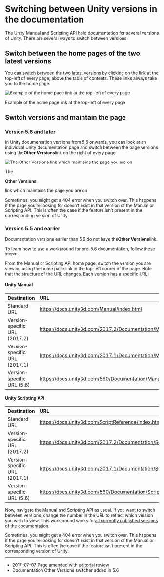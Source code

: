 # Switching between Unity versions in the documentation

The Unity Manual and Scripting API hold documentation for several versions of Unity. There are several ways to switch between versions.

## Switch between the home pages of the two latest versions

You can switch between the two latest versions by clicking on the link at the top-left of every page, above the table of contents. These links always take you to the home page.

![](https://docs.unity3d.com/2019.2/Documentation/uploads/Main/SwitchingDocumentationVersionsExampleImage.png "Example of the home page link at the top-left of every page ")

Example of the home page link at the top-left of every page

## Switch versions and maintain the page

### Version 5.6 and later

In Unity documentation versions from 5.6 onwards, you can look at an individual Unity documentation page and switch between the page versions using the**Other Versions**link on the right of every page.

![](https://docs.unity3d.com/2019.2/Documentation/uploads/Main/SwitchingDocumentationVersionsExampleImage2.png "The Other Versions link which maintains the page you are on ")

The

**Other Versions**

link which maintains the page you are on

Sometimes, you might get a 404 error when you switch over. This happens if the page you’re looking for doesn’t exist in that version of the Manual or Scripting API. This is often the case if the feature isn’t present in the corresponding version of Unity.

### Version 5.5 and earlier

Documentation versions earlier than 5.6 do not have the**Other Versions**link.

To learn how to use a workaround for pre–5.6 documentation, follow these steps:

From the Manual or Scripting API home page, switch the version you are viewing using the home page link in the top-left corner of the page. Note that the structure of the URL changes. Each version has a specific URL:

#### Unity Manual

| Destination | URL |
| :--- | :--- |
| Standard URL | https://docs.unity3d.com/Manual/index.html |
| Version-specific URL \(2017.2\) | https://docs.unity3d.com/2017.2/Documentation/Manual/ |
| Version-specific URL \(2017.1\) | https://docs.unity3d.com/2017.1/Documentation/Manual/ |
| Version-specific URL \(5.6\) | https://docs.unity3d.com/560/Documentation/Manual/ |

#### Unity Scripting API

| Destination | URL |
| :--- | :--- |
| Standard URL | https://docs.unity3d.com/ScriptReference/index.html |
| Version-specific URL \(2017.2\) | https://docs.unity3d.com/2017.2/Documentation/ScriptReference/ |
| Version-specific URL \(2017.1\) | https://docs.unity3d.com/2017.1/Documentation/ScriptReference/ |
| Version-specific URL \(5.6\) | https://docs.unity3d.com/560/Documentation/ScriptReference/ |

Now, navigate the Manual and Scripting API as usual. If you want to switch between versions, change the number in the URL to reflect which version you wish to view. This workaround works for[all currently published versions of the documentation](https://docs.unity3d.com/Manual/ManualVersions.html).

Sometimes, you might get a 404 error when you switch over. This happens if the page you’re looking for doesn’t exist in that version of the Manual or Scripting API. This is often the case if the feature isn’t present in the corresponding version of Unity.

  
  


---

* 2017–07–07 Page amended with
  [editorial review](https://docs.unity3d.com/2019.2/Documentation/Manual/DocumentationEditorialReview.html)
* Documentation Other Versions switcher added in 5.6



